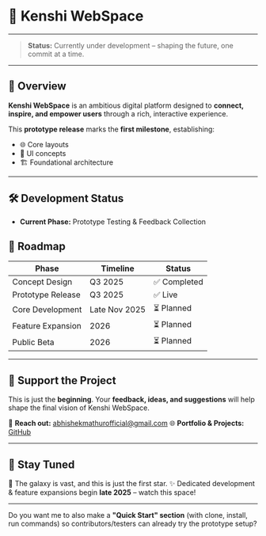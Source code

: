 # 🌌 Kenshi WebSpace 

---

> **Status:** Currently under development – shaping the future, one commit at a time.

---

## 📖 Overview

**Kenshi WebSpace** is an ambitious digital platform designed to **connect, inspire, and empower users** through a rich, interactive experience.

This **prototype release** marks the **first milestone**, establishing:

* 🌐 Core layouts
* 🎨 UI concepts
* 🏗 Foundational architecture

---

## 🛠 Development Status

* **Current Phase:** Prototype Testing & Feedback Collection

## 📅 Roadmap

| Phase             | Timeline  | Status      |
| ----------------- | --------- | ----------- |
| Concept Design    | Q3 2025   | ✅ Completed |
| Prototype Release | Q3 2025   | ✅ Live      |
| Core Development  | Late Nov 2025 | ⏳ Planned   |
| Feature Expansion | 2026      | ⏳ Planned   |
| Public Beta       | 2026      | ⏳ Planned   |

---

## 🖤 Support the Project

This is just the **beginning**. Your **feedback, ideas, and suggestions** will help shape the final vision of Kenshi WebSpace.

📩 **Reach out:** [abhishekmathurofficial@gmail.com](mailto:abhishekmathurofficial@gmail.com)
🌐 **Portfolio & Projects:** [GitHub](https://github.com/Kenshi2727)

---

## 📌 Stay Tuned

🌠 The galaxy is vast, and this is just the first star.
✨ Dedicated development & feature expansions begin **late 2025** – watch this space!

---

Do you want me to also make a **"Quick Start" section** (with clone, install, run commands) so contributors/testers can already try the prototype setup?
